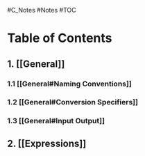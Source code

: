#C_Notes    #Notes    #TOC

# Table of Contents
## 1. [[General]]
### 1.1 [[General#Naming Conventions]]
### 1.2 [[General#Conversion Specifiers]]
### 1.3 [[General#Input Output]]

## 2. [[Expressions]]